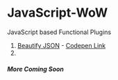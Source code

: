 # JavaScript-WoW
  JavaScript based Functional Plugins

 1. [Beautify JSON](https://github.com/biswabijaya/JavaScript-WoW/blob/master/scripts/beautify-json.js "Beautify JSON") - [Codepen Link](https://codepen.io/biswabijaya/pen/KKKMbxZ "Codepen Link")
 2.

 ##### More Coming Soon
